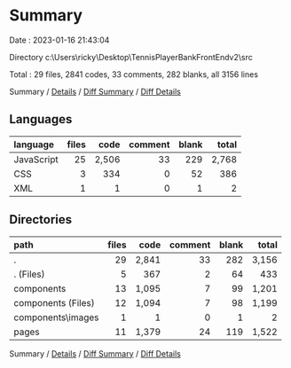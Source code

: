 # Summary

Date : 2023-01-16 21:43:04

Directory c:\\Users\\ricky\\Desktop\\TennisPlayerBankFrontEndv2\\src

Total : 29 files,  2841 codes, 33 comments, 282 blanks, all 3156 lines

Summary / [Details](details.md) / [Diff Summary](diff.md) / [Diff Details](diff-details.md)

## Languages
| language | files | code | comment | blank | total |
| :--- | ---: | ---: | ---: | ---: | ---: |
| JavaScript | 25 | 2,506 | 33 | 229 | 2,768 |
| CSS | 3 | 334 | 0 | 52 | 386 |
| XML | 1 | 1 | 0 | 1 | 2 |

## Directories
| path | files | code | comment | blank | total |
| :--- | ---: | ---: | ---: | ---: | ---: |
| . | 29 | 2,841 | 33 | 282 | 3,156 |
| . (Files) | 5 | 367 | 2 | 64 | 433 |
| components | 13 | 1,095 | 7 | 99 | 1,201 |
| components (Files) | 12 | 1,094 | 7 | 98 | 1,199 |
| components\\images | 1 | 1 | 0 | 1 | 2 |
| pages | 11 | 1,379 | 24 | 119 | 1,522 |

Summary / [Details](details.md) / [Diff Summary](diff.md) / [Diff Details](diff-details.md)